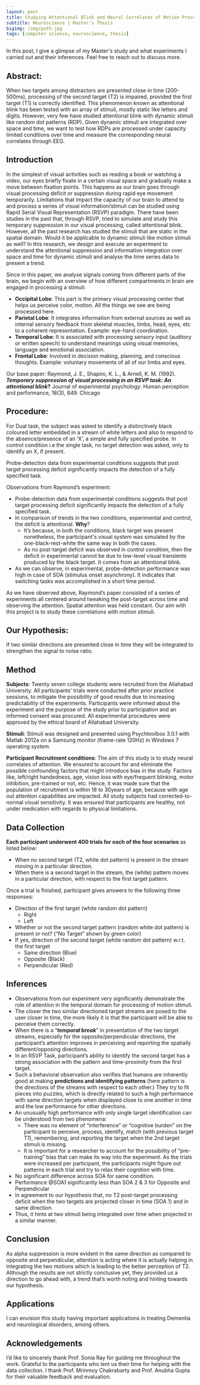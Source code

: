 ```yaml
---
layout: post
title: Studying Attentional Blink and Neural Correlates of Motion Processing
subtitle: Neuroscience | Master's Thesis
bigimg: /img/path.jpg
tags: [computer science, neuroscience, thesis]
---
```

In this post, I give a glimpse of my Master's study and what experiments I carried out and their inferences. Feel free to reach out to discuss more.

## Abstract:
When two targets among distractors are presented close in time (200-500ms), processing of the second target (T2) is impaired, provided the first target (T1) is correctly identified. This phenomenon known as attentional blink has been tested with an array of stimuli, mostly static like letters and digits. However, very few have studied attentional blink with dynamic stimuli like random dot patterns (RDP). Given dynamic stimuli are integrated over space and time, we want to test how RDPs are processed under capacity limited conditions over time and measure the corresponding neural correlates through EEG.

## Introduction
In the simplest of visual activities such as reading a book or watching a video, our eyes briefly fixate in a certain visual space and gradually make a move between fixation points. This happens as our brain goes through visual processing deficit or suppression during rapid eye movement temporarily. Limitations that impact the capacity of our brain to attend to and process a series of visual information/stimuli can be studied using Rapid Serial Visual Representation (RSVP) paradigm. There have been studies in the past that, through RSVP, tried to simulate and study this temporary suppression in our visual processing, called attentional blink. However, all the past research has studied the stimuli that are static in the spatial domain. Would it be applicable to dynamic stimuli like motion stimuli as well? In this research, we design and execute an experiment to understand the attentional suppression and information integration over space and time for dynamic stimuli and analyse the time series data to present a trend.

Since in this paper, we analyse signals coming from different parts of the brain, we begin with an overview of how different compartments in brain are engaged in processing a stimuli:

- **Occipital Lobe**: This part is the primary visual processing center that helps us perceive color, motion. All the things we see are being processed here. 
- **Parietal Lobe**: It integrates information from external sources as well as internal sensory feedback from skeletal muscles, limbs, head, eyes, etc to a coherent representation. Example: eye-hand coordination.
- **Temporal Lobe**: It is associated with processing sensory input (auditory or written speech) to understand meanings using visual memories, language and emotional association.
- **Frontal Lobe**: Involved in decision making, planning, and conscious thoughts. Example: voluntary movements of all of our limbs and eyes.

Our base paper: Raymond, J. E., Shapiro, K. L., & Arnell, K. M. (1992). **_Temporary suppression of visual processing in an RSVP task: An attentional blink_?** Journal of experimental psychology: Human perception and performance, 18(3), 849. Chicago

## Procedure: 
For Dual task, the subject was asked to identify a distinctively black coloured letter embedded in a stream of white letters and also to respond to the absence/presence of an ‘X’, a simple and fully specified probe. In control condition i.e the single task, no target detection was asked, only to identify an X, if present.

Probe-detection data from experimental conditions suggests that post target processing deficit significantly impacts the detection of a fully specified task.

Observations from Raymond’s experiment:

- Probe-detection data from experimental conditions suggests that post target processing deficit significantly impacts the detection of a fully specified task.
- In comparison of trends in the two conditions, experimental and control, the deficit is attentional. **Why**?
    - It’s because, in both the conditions, black target was present nonetheless, the participant's visual system was simulated by the one-black-rest-white the same way in both the cases. 
    - As no post-target deficit was observed in control condition, then the deficit in experimental cannot be due to low-level visual transients produced by the black target. It comes from an attentional blink.
- As we can observe, in experimental, probe-detection performance was high in case of SOA (stimulus onset asynchrony). It indicates that switching tasks was accomplished in a short time period.

As we have observed above, Raymond’s paper consisted of a series of experiments all centered around tweaking the post-target across time and observing the attention. Spatial attention was held constant.
Our aim with this project is to study these correlations with motion stimuli.

## Our Hypothesis: 
If two similar directions are presented close in time they will be integrated to strengthen the signal to noise ratio.

## Method

**Subjects**: Twenty seven college students were recruited from the Allahabad University. All participants’ trials were conducted after prior practice sessions, to mitigate the possibility of good results due to increasing predictability of the experiments. Participants were informed about the experiment and the purpose of the study prior to participation and an informed consent was procured. All experimental procedures were approved by the ethical board of Allahabad University.

**Stimuli**: Stimuli was designed and presented using Psychtoolbox 3.0.1 with Matlab 2012a on a Samsung monitor (frame-rate 120Hz) in Windows 7 operating system.

**Participant Recruitment conditions**: The aim of this study is to study neural correlates of attention. We ensured to account for and eliminate the possible confounding factors that might introduce bias in the study. Factors like, left/right handedness, age, vision loss with eye/frequent blinking, motor inhibition, pre-trained or not, etc. Hence, it was made sure that the population of recruitment is within 18 to 30years of age, because with age out attention capabilities are impacted. All study subjects had corrected-to-normal visual sensitivity. It was ensured that participants are healthy, not under medication with regards to physical limitations. 

## Data Collection
**Each participant underwent 400 trials for each of the four scenarios** as listed below:
- When no second target (T2, white dot pattern) is present in the stream moving in a particular direction.
- When there is a second target in the stream, the (white) pattern moves in a particular direction, with respect to the first target pattern.

Once a trial is finished, participant gives answers to the following three responses:
- Direction of the first target (white random dot pattern)
    - Right
    - Left
- Whether or not the second target pattern (random white dot pattern) is present or not? (“No Target” shown by green color)
- If yes, direction of the second target (white random dot pattern) w.r.t. the first target
    - Same direction (Blue)
    - Opposite (Black)
    - Perpendicular (Red)

## Inferences

- Observations from our experiment very significantly demonstrate the role of attention in the temporal domain for processing of motion stimuli.
- The closer the two similar directioned target streams are posed to the user closer in time, the more likely it is that the participant will be able to perceive them correctly.
- When there is a “**_temporal break_**” in presentation of the two target streams, especially for the opposite/perpendicular directions, the participant’s attention improves in perceiving and reporting the spatially different/opposing directions.
- In an RSVP Task, participant’s ability to identify the second target has a strong association with the pattern and time-proximity from the first target.
- Such a behavioral observation also verifies that humans are inherently good at making **predictions and identifying patterns** (here pattern is the directions of the streams with respect to each other.) They try to fit pieces into puzzles, which is directly related to such a high performance with same direction targets when displayed close to one another in time and the low performance for other directions.
- An unusually high performance with only single target identification can be understood from two phenomena:
    - There was no element of “interference” or “cognitive burden” on the participant to perceive, process, identify, match (with previous target T1), remembering, and reporting the target when the 2nd target stimuli is missing.
    - It is important for a researcher to account for the possibility of “pre-training” bias that can make its way into the experiment. As the trials were increased per participant, the participants might figure out patterns in each trial and try to relax their cognition with time.
- No significant difference across SOA for same condition. 
- Performance @SOA1 significantly less than SOA 2 & 3 for Opposite and Perpendicular
- In agreement to our hypothesis that, no T2 post-target processing deficit when the two targets are projected closer in time (SOA 1) and in same direction.
- Thus, it hints at two stimuli being integrated over time when projected in a similar manner.
 
## Conclusion
As alpha suppression is more evident in the same direction as compared to opposite and perpendicular, attention is acting where it is actually helping in integrating the two motions which is leading to the better perception of T2. Although the results are not strictly conclusive yet, they provided us a direction to go ahead with, a trend that’s worth noting and hinting towards our hypothesis.

## Applications
I can envision this study having important applications in treating Dementia and neurological disorders, among others.

## Acknowledgements
I’d like to sincerely thank Prof. Sonia Ray for guiding me throughout the work. Grateful to the participants who lent us their time for helping with the data collection. I thank Prof. Mrinmoy Chakrabarty and Prof. Anubha Gupta for their valuable feedback and evaluation.

